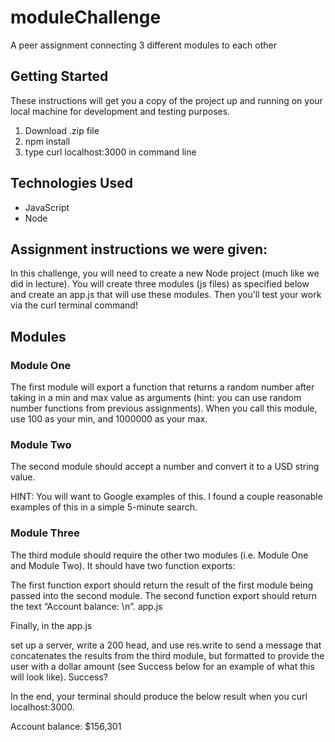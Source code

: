 # moduleChallenge

A peer assignment connecting 3 different modules to each other 

## Getting Started

These instructions will get you a copy of the project up and running on your local machine for development and testing purposes.

1. Download .zip file
2. npm install
3. type curl localhost:3000 in command line 

## Technologies Used

- JavaScript
- Node

## Assignment instructions we were given:

In this challenge, you will need to create a new Node project (much like we did in lecture). You will create three modules (js files) as specified below and create an app.js that will use these modules. Then you'll test your work via the curl terminal command!

## Modules

### Module One

The first module will export a function that returns a random number after taking in a min and max value as arguments (hint: you can use random number functions from previous assignments). When you call this module, use 100 as your min, and 1000000 as your max.

### Module Two

The second module should accept a number and convert it to a USD string value.

HINT: You will want to Google examples of this. I found a couple reasonable examples of this in a simple 5-minute search.

### Module Three

The third module should require the other two modules (i.e. Module One and Module Two). It should have two function exports:

The first function export should return the result of the first module being passed into the second module.
The second function export should return the text “Account balance: \n”.
app.js

Finally, in the app.js

set up a server,
write a 200 head, and
use res.write to send a message that concatenates the results from the third module, but formatted to provide the user with a dollar amount (see Success below for an example of what this will look like).
Success?

In the end, your terminal should produce the below result when you curl localhost:3000.

 Account balance: $156,301 
